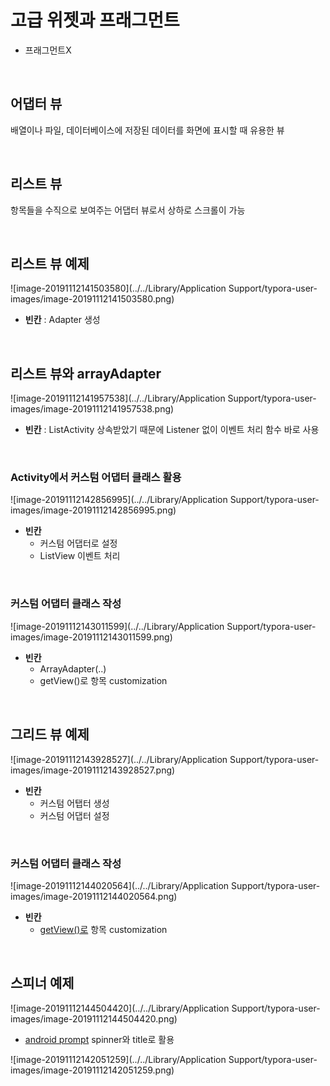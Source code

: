 # 고급 위젯과 프래그먼트

* 프래그먼트X

<br>

## 어댑터 뷰

배열이나 파일, 데이터베이스에 저장된 데이터를 화면에 표시할 때 유용한 뷰

<br>

## 리스트 뷰

항목들을 수직으로 보여주는 어댑터 뷰로서 상하로 스크롤이 가능

<br>

## 리스트 뷰 예제

![image-20191112141503580](../../Library/Application Support/typora-user-images/image-20191112141503580.png)

* **빈칸** : Adapter 생성

<br>

## 리스트 뷰와 arrayAdapter

![image-20191112141957538](../../Library/Application Support/typora-user-images/image-20191112141957538.png)

* **빈칸** : ListActivity 상속받았기 때문에 Listener 없이 이벤트 처리 함수 바로 사용

<br>

### Activity에서 커스텀 어댑터 클래스 활용

![image-20191112142856995](../../Library/Application Support/typora-user-images/image-20191112142856995.png)

* **빈칸**
  * 커스텀 어댑터로 설정
  * ListView 이벤트 처리

<br>

### 커스텀 어댑터 클래스 작성

![image-20191112143011599](../../Library/Application Support/typora-user-images/image-20191112143011599.png)

* **빈칸**
  * ArrayAdapter(..)
  * getView()로 항목 customization

<br>

## 그리드 뷰 예제

![image-20191112143928527](../../Library/Application Support/typora-user-images/image-20191112143928527.png)

* **빈칸**
  * 커스텀 어탭터 생성
  * 커스텀 어댑터 설정

<br>

### 커스텀 어댑터 클래스 작성

![image-20191112144020564](../../Library/Application Support/typora-user-images/image-20191112144020564.png)

* **빈칸**
  * <u>getView()로</u> 항목 customization

<br>

## 스피너 예제

![image-20191112144504420](../../Library/Application Support/typora-user-images/image-20191112144504420.png)

* <u>android prompt</u> spinner와 title로 활용

![image-20191112142051259](../../Library/Application Support/typora-user-images/image-20191112142051259.png)